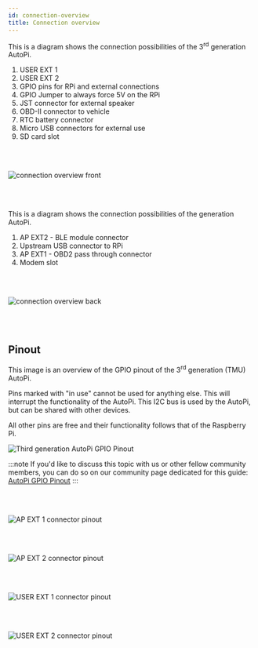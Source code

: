 ```yaml
---
id: connection-overview
title: Connection overview
---
```



This is a diagram shows the connection possibilities of the 3<sup>rd</sup> generation AutoPi.

1. USER EXT 1
2. USER EXT 2
3. GPIO pins for RPi and external connections
4. GPIO Jumper to always force 5V on the RPi
5. JST connector for external speaker
6. OBD-II connector to vehicle
7. RTC battery connector
8. Micro USB connectors for external use
9. SD card slot

<br/>
<br/>

![connection overview front](/img/hardware/gen_3/side1.png)

<br/>
<br/>

This is a diagram shows the connection possibilities of the  generation AutoPi.

1. AP EXT2 - BLE module connector
2. Upstream USB connector to RPi
3. AP EXT1 - OBD2 pass through connector
4. Modem slot



<br/>
<br/>

![connection overview back](/img/hardware/gen_3/side2.png)

<br/>
<br/>

## Pinout

This image is an overview of the GPIO pinout of the 3<sup>rd</sup> generation (TMU) AutoPi.

Pins marked with "in use" cannot be used for anything else. This will interrupt the functionality
of the AutoPi. This I2C bus is used by the AutoPi, but can be shared with other devices. 

All other pins are free and their functionality follows that of the Raspberry Pi.

![Third generation AutoPi GPIO Pinout](/img/hardware/gen_3/gpio_pinout_gen3.png)

:::note
If you'd like to discuss this topic with us or other fellow community members, you can do so on
our community page dedicated for this guide:
[AutoPi GPIO Pinout](https://community.autopi.io/t/autopi-gpio-pinout/271)
:::

 

<br/>
<br/>


![AP EXT 1 connector pinout](/img/hardware/gen_3/AP_EXT1.png)

<br/>
<br/>

![AP EXT 2 connector pinout](/img/hardware/gen_3/AP_EXT2.png)

<br/>
<br/>

![USER EXT 1 connector pinout](/img/hardware/gen_3/USER_EXT1.png)

<br/>
<br/>

![USER EXT 2 connector pinout](/img/hardware/gen_3/USER_EXT2.png)

